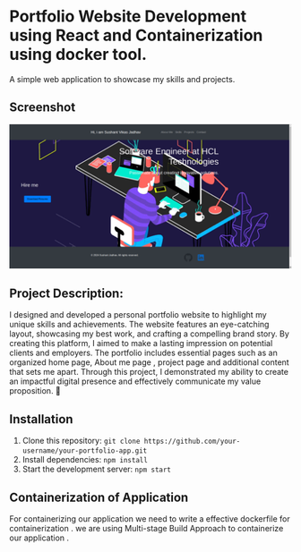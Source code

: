 # Portfolio Website Development using React and Containerization using docker tool.
A simple web application to showcase my skills and projects.

## Screenshot
![Alt text](Aplication_image.png)

## Project Description:
I designed and developed a personal portfolio website to highlight my unique skills and achievements. The website features an eye-catching layout, showcasing my best work, and crafting a compelling brand story. By creating this platform, I aimed to make a lasting impression on potential clients and employers. The portfolio includes essential pages such as an organized home page, About me page , project page and additional content that sets me apart. Through this project, I demonstrated my ability to create an impactful digital presence and effectively communicate my value proposition. 🚀

## Installation
1. Clone this repository: `git clone https://github.com/your-username/your-portfolio-app.git`
2. Install dependencies: `npm install`
3. Start the development server: `npm start`

## Containerization of Application
For containerizing our application we need to write a effective dockerfile for containerization .
we are using Multi-stage Build Approach to containerize our application .








